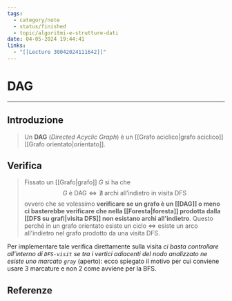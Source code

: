 ```yaml
---
tags:
  - category/note
  - status/finished
  - topic/algoritmi-e-strutture-dati
date: 04-05-2024 19:44:41
links:
  - "[[Lecture 30042024111642]]"
---
```

# DAG
---
## Introduzione
> Un **DAG** (_Directed Acyclic Graph_) è un [[Grafo aciclico|grafo aciclico]] [[Grafo orientato|orientato]].

## Verifica
> Fissato un [[Grafo|grafo]] $G$ si ha che
> $$G \text{ è DAG} \iff \nexists \text{ archi all'indietro in visita DFS}$$
ovvero che se volessimo **verificare se un grafo è un [[DAG]] o meno ci basterebbe verificare che nella [[Foresta|foresta]] prodotta dalla [[DFS su grafi|visita DFS]] non esistano archi all'indietro**. Questo perché in un grafo orientato esiste un ciclo $\iff$ esiste un arco all'indietro nel grafo prodotto da una visita DFS.

Per implementare tale verifica direttamente sulla visita _ci basta controllare all'interno di `DFS-visit` se tra i vertici adiacenti del nodo analizzato ne esiste uno marcato `gray`_ (aperto): ecco spiegato il motivo per cui conviene usare 3 marcature e non 2 come avviene per la BFS.

## Referenze